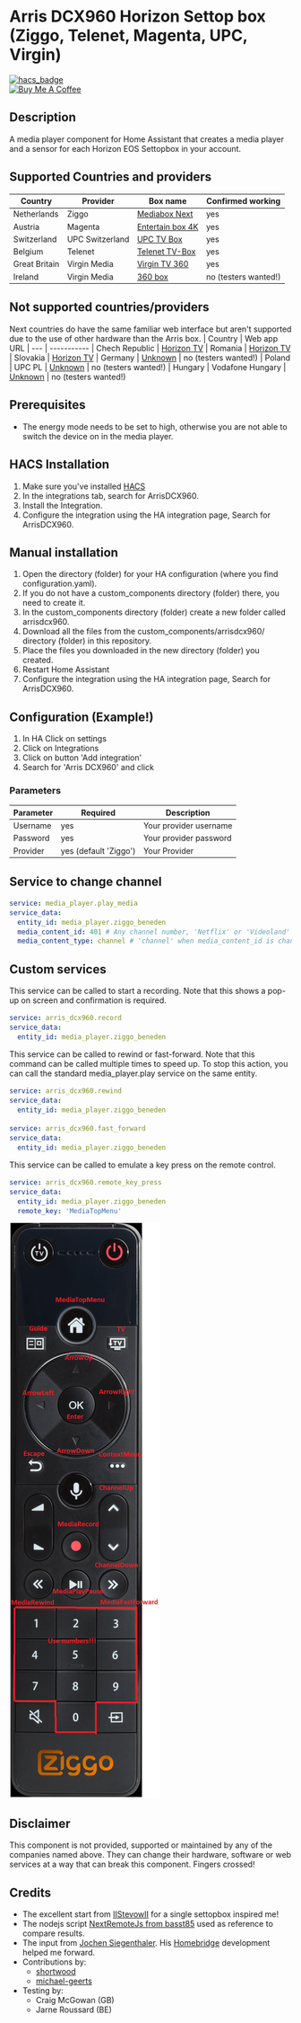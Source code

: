 # Arris DCX960 Horizon Settop box (Ziggo, Telenet, Magenta, UPC, Virgin)

[![hacs_badge](https://img.shields.io/badge/HACS-Default-orange.svg?style=for-the-badge)](https://github.com/custom-components/hacs)
<br><a href="https://www.buymeacoffee.com/sholofly" target="_blank"><img src="https://cdn.buymeacoffee.com/buttons/default-black.png" width="150px" height="35px" alt="Buy Me A Coffee" style="height: 35px !important;width: 150px !important;" ></a>

## Description

A media player component for Home Assistant that creates a media player and a sensor for each Horizon EOS Settopbox in your account.

## Supported Countries and providers

| Country | Provider | Box name | Confirmed working
| --- | ----------- | --- | -----------|
| Netherlands | Ziggo | [Mediabox Next](https://www.ziggo.nl/televisie/mediaboxen/mediabox-next#ziggo-tv) | yes
| Austria | Magenta | [Entertain box 4K](https://www.magenta.at/entertain-box) | yes
| Switzerland | UPC Switzerland | [UPC TV Box](https://www.upc.ch/en/television/learn-about-tv/tv/) | yes
| Belgium | Telenet | [Telenet TV-Box](https://www2.telenet.be/nl/klantenservice/ontdek-de-telenet-tv-box/) | yes
| Great Britain | Virgin Media | [Virgin TV 360](https://www.virginmedia.com/shop/tv/virgin-tv-360) | yes
| Ireland | Virgin Media | [360 box](https://www.virginmedia.ie/virgintv360support/) | no (testers wanted!)



## Not supported countries/providers
Next countries do have the same familiar web interface but aren't supported due to the use of other hardware than the Arris box. 
| Country | Web app URL 
| --- | ----------- 
| Chech Republic | [Horizon TV](https://www.horizon.tv/cs_cz)
| Romania | [Horizon TV](https://www.horizon.tv/ro_ro)
| Slovakia | [Horizon TV](https://www.horizon.tv/sk_sk)
| Germany | [Unknown](https://www.horizon.tv/de_de) | no (testers wanted!)
| Poland | UPC PL | [Unknown](https://www.horizon.tv/pl_pl.html) | no (testers wanted!)
| Hungary | Vodafone Hungary | [Unknown](https://www.horizon.tv/hu_hu.html) | no (testers wanted!)


## Prerequisites

- The energy mode needs to be set to high, otherwise you are not able to switch the device on in the media player.

## HACS Installation

1. Make sure you've installed [HACS](https://hacs.xyz/docs/installation/prerequisites)
2. In the integrations tab, search for ArrisDCX960.
3. Install the Integration.
4. Configure the integration using the HA integration page, Search for ArrisDCX960.

## Manual installation

1. Open the directory (folder) for your HA configuration (where you find configuration.yaml).
2. If you do not have a custom_components directory (folder) there, you need to create it.
3. In the custom_components directory (folder) create a new folder called arrisdcx960.
4. Download all the files from the custom_components/arrisdcx960/ directory (folder) in this repository.
5. Place the files you downloaded in the new directory (folder) you created.
6. Restart Home Assistant
7. Configure the integration using the HA integration page, Search for ArrisDCX960.

## Configuration (Example!)

1. In HA Click on settings
2. Click on Integrations
3. Click on button 'Add integration'
4. Search for 'Arris DCX960' and click

### Parameters

| Parameter | Required | Description
| --- | --- | --- |
| Username | yes | Your provider username |
| Password | yes | Your provider password |
| Provider  | yes (default 'Ziggo')| Your Provider |


## Service to change channel

```yaml
service: media_player.play_media
service_data:
  entity_id: media_player.ziggo_beneden
  media_content_id: 401 # Any channel number, 'Netflix' or 'Videoland'
  media_content_type: channel # 'channel' when media_content_id is channelnumber, 'app' when media_content_id is 'Netflix' or 'Videoland' 
```

## Custom services

This service can be called to start a recording. Note that this shows a pop-up on screen and confirmation is required.

```yaml
service: arris_dcx960.record
service_data:
  entity_id: media_player.ziggo_beneden
```

This service can be called to rewind or fast-forward. 
Note that this command can be called multiple times to speed up.
To stop this action, you can call the standard media_player.play service on the same entity.

```yaml
service: arris_dcx960.rewind
service_data:
  entity_id: media_player.ziggo_beneden

service: arris_dcx960.fast_forward
service_data:
  entity_id: media_player.ziggo_beneden
```

This service can be called to emulate a key press on the remote control.

```yaml
service: arris_dcx960.remote_key_press
service_data:
  entity_id: media_player.ziggo_beneden
  remote_key: 'MediaTopMenu'
```
![Key commands](images/remote.png)

## Disclaimer

This component is not provided, supported or maintained by any of the companies named above. They can change their hardware, software or web services at a way that can break this  component. Fingers crossed!
## Credits

- The excellent start from [IIStevowII](https://github.com/IIStevowII/ziggo-mediabox-next) for a single settopbox inspired me!
- The nodejs script [NextRemoteJs from basst85](https://github.com/basst85/NextRemoteJs/) used as reference to compare results.
- The input from [Jochen Siegenthaler](https://github.com/jsiegenthaler/). His [Homebridge](https://github.com/jsiegenthaler/homebridge-eosstb) development helped me forward.
- Contributions by:
  - [shortwood](https://github.com/shortwood)
  - [michael-geerts](https://github.com/michael-geerts)
- Testing by:
  - Craig McGowan (GB)
  - Jarne Roussard (BE)
